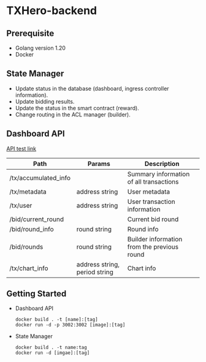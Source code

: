 # TXHero-backend
## Prerequisite
- Golang version 1.20
- Docker

## State Manager
- Update status in the database (dashboard, ingress controller information).
- Update bidding results.
- Update the status in the smart contract (reward).
- Change routing in the ACL manager (builder).

## Dashboard API
[API test link](https://www.postman.com/lunar-module-saganist-38772117/workspace/ethcon/collection/24650932-aae92a2c-8a9d-4c7e-8b8a-bde05fd643ed?action=share&creator=24650932)

|Path|Params|Description|
|------|---|---|
|/tx/accumulated_info||Summary information of all transactions|
|/tx/metadata|address string|User metadata|
|/tx/user|address string|User transaction information|
|/bid/current_round||Current bid round|
|/bid/round_info|round string|Round info|
|/bid/rounds|round string|Builder information from the previous round|
|/tx/chart_info|address string, period string|Chart info|

## Getting Started
- Dashboard API
  ```
  docker build . -t [name]:[tag]
  docker run -d -p 3002:3002 [image]:[tag]
  ```
- State Manager
  ```
  docker build . -t name:tag
  docker run -d [imgae]:[tag]
  ```


